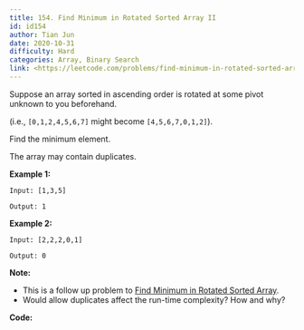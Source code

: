 ```yaml
---
title: 154. Find Minimum in Rotated Sorted Array II
id: id154
author: Tian Jun
date: 2020-10-31
difficulty: Hard
categories: Array, Binary Search
link: <https://leetcode.com/problems/find-minimum-in-rotated-sorted-array-ii/description/>
---
```


Suppose an array sorted in ascending order is rotated at some pivot unknown to
you beforehand.

(i.e.,  `[0,1,2,4,5,6,7]` might become  `[4,5,6,7,0,1,2]`).

Find the minimum element.

The array may contain duplicates.

**Example 1:**
            
	Input: [1,3,5]    
	Output: 1

**Example 2:**
            
	Input: [2,2,2,0,1]    
	Output: 0

**Note:**

  * This is a follow up problem to [Find Minimum in Rotated Sorted Array](https://leetcode.com/problems/find-minimum-in-rotated-sorted-array/description/).
  * Would allow duplicates affect the run-time complexity? How and why?


**Code:**
